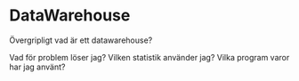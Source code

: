# DataWarehouse

Övergripligt vad är ett datawarehouse?

Vad för problem löser jag?
Vilken statistik använder jag?
Vilka program varor har jag använt?
